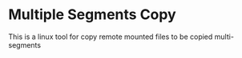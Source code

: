 # Multiple Segments Copy

This is a linux tool for copy remote mounted files to be copied multi-segments

